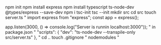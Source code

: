 npm init 
npm install express
npm install typescript ts-node-dev @types/express --save-dev
npm i tsc-init
tsc --init
mkdir src
cd src
touch server.ts
"
  import express from "express";
  const app = express();

  app.listen(3000, () => console.log("Server is runnin localhost:3000"));
"
in package.json "
  "scripts": {
    "dev": "ts-node-dev --transpile-only src/server.ts"
  },
"
cd ..
touch .gitignore "
  nodemodules
"